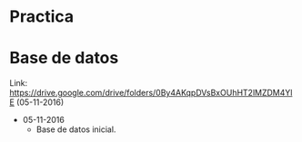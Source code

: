 # Practica

# Base de datos

Link: https://drive.google.com/drive/folders/0By4AKqpDVsBxOUhHT2lMZDM4YlE (05-11-2016)

* 05-11-2016
  * Base de datos inicial.
